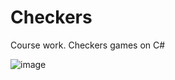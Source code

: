 # Checkers
Course work. Сheckers games on C#

![image](https://github.com/rpellya/Checkers/assets/103450915/b9d0e27f-4807-4aeb-a9e2-2a59e8f904d4)
